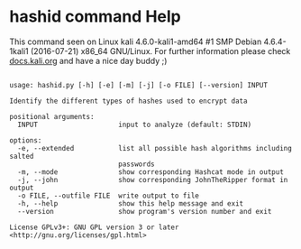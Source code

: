 # hashid command Help
 
 This command seen on Linux kali 4.6.0-kali1-amd64 #1 SMP Debian 4.6.4-1kali1 (2016-07-21) x86_64 GNU/Linux. For further information please check [docs.kali.org](docs.kali.org) and have a nice day buddy ;) 

~~~

usage: hashid.py [-h] [-e] [-m] [-j] [-o FILE] [--version] INPUT

Identify the different types of hashes used to encrypt data

positional arguments:
  INPUT                    input to analyze (default: STDIN)

options:
  -e, --extended           list all possible hash algorithms including salted
                           passwords
  -m, --mode               show corresponding Hashcat mode in output
  -j, --john               show corresponding JohnTheRipper format in output
  -o FILE, --outfile FILE  write output to file
  -h, --help               show this help message and exit
  --version                show program's version number and exit

License GPLv3+: GNU GPL version 3 or later <http://gnu.org/licenses/gpl.html>

~~~
